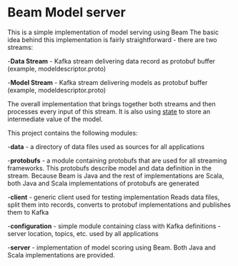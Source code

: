 # Beam Model server

This is a simple implementation of model serving using Beam
The basic idea behind this implementation is fairly straightforward - there are two streams:

-**Data Stream** - Kafka stream delivering data record as protobuf buffer (example, modeldescriptor.proto)

-**Model Stream** - Kafka stream delivering models as protobuf buffer (example, modeldescriptor.proto)

The overall implementation that brings together both streams and then processes
every input of this stream. It is also using [state](https://beam.apache.org/blog/2017/02/13/stateful-processing.html)
to store an intermediate value of the model.

This project contains the following modules:

-**data** - a directory of data files used as sources for all applications

-**protobufs** - a module containing protobufs that are used for all streaming frameworks. 
This protobufs describe model and data definition in the stream. Because Beam is Java 
and the rest of implementations are Scala, both Java and Scala implementations of protobufs are 
generated

-**client** - generic client used for testing implementation
Reads data files, split them into records, converts to protobuf implementations and publishes them to Kafka

-**configuration** - simple module containing class with Kafka definitions - server location,
topics, etc. used by all applications

-**server** - implementation of model scoring using Beam. Both Java and Scala implementations are provided.


